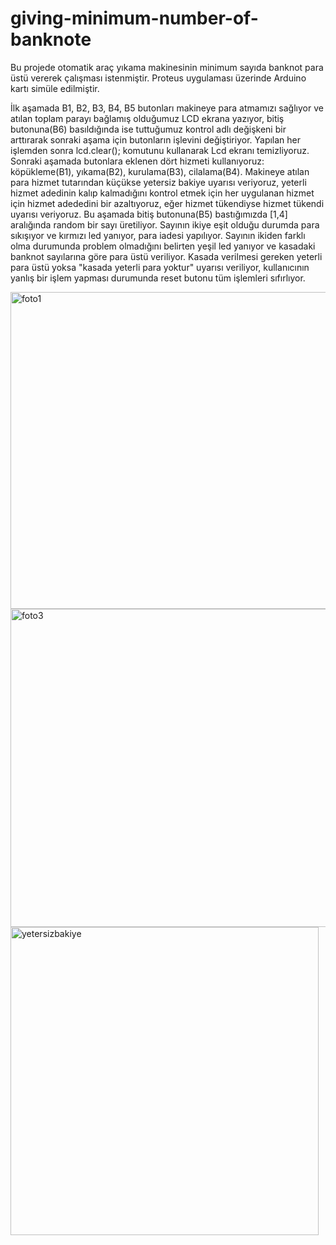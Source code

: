 # giving-minimum-number-of-banknote
Bu projede otomatik araç yıkama makinesinin minimum sayıda banknot para üstü vererek çalışması istenmiştir. 
Proteus uygulaması üzerinde Arduino kartı simüle edilmiştir.

İlk aşamada B1, B2, B3, B4, B5 butonları makineye para atmamızı sağlıyor ve atılan toplam parayı bağlamış olduğumuz LCD ekrana yazıyor, bitiş butonuna(B6)  basıldığında ise tuttuğumuz kontrol adlı değişkeni bir arttırarak sonraki aşama için butonların işlevini değiştiriyor. Yapılan her işlemden sonra lcd.clear(); komutunu kullanarak Lcd ekranı temizliyoruz. Sonraki aşamada butonlara eklenen dört hizmeti kullanıyoruz: köpükleme(B1), yıkama(B2), kurulama(B3), cilalama(B4). Makineye atılan para hizmet tutarından küçükse yetersiz bakiye uyarısı veriyoruz, yeterli hizmet adedinin kalıp kalmadığını kontrol etmek için her uygulanan hizmet için hizmet adededini bir azaltıyoruz, eğer hizmet tükendiyse hizmet tükendi uyarısı veriyoruz. Bu aşamada bitiş butonuna(B5) bastığımızda [1,4] aralığında random bir sayı üretiliyor.  Sayının ikiye eşit olduğu durumda para sıkışıyor ve kırmızı led yanıyor, para iadesi yapılıyor. Sayının ikiden farklı olma durumunda problem olmadığını belirten yeşil led yanıyor ve kasadaki banknot sayılarına göre para üstü veriliyor. Kasada verilmesi gereken yeterli para üstü yoksa "kasada yeterli  para yoktur" uyarısı veriliyor, kullanıcının yanlış bir işlem yapması durumunda reset butonu tüm işlemleri sıfırlıyor.

<img width="507" alt="foto1" src="https://user-images.githubusercontent.com/70232321/208321432-69df6d31-ec5f-4677-9006-c0a555779eaa.png">
<img width="509" alt="foto3" src="https://user-images.githubusercontent.com/70232321/208321452-af7505d4-2c75-479d-922e-73259c8b2bbf.png">
<img width="493" alt="yetersizbakiye" src="https://user-images.githubusercontent.com/70232321/208321472-1fb0d82e-f210-40d5-8c08-dd6836c34a62.png">
